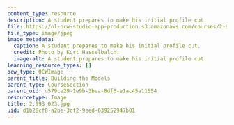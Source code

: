 ```yaml
---
content_type: resource
description: A student prepares to make his initial profile cut.
file: https://ol-ocw-studio-app-production.s3.amazonaws.com/courses/2-993-special-topics-in-mechanical-engineering-the-art-and-science-of-boat-design-january-iap-2007/d1b28cf8a2be3cf29eed639252947b01_2993023.jpg
file_type: image/jpeg
image_metadata:
  caption: A student prepares to make his initial profile cut.
  credit: Photo by Kurt Hasselbalch.
  image-alt: A student prepares to make his initial profile cut.
learning_resource_types: []
ocw_type: OCWImage
parent_title: Building the Models
parent_type: CourseSection
parent_uid: d579ce29-1e9b-3bea-8df6-e1ac45a11554
resourcetype: Image
title: 2.993 023.jpg
uid: d1b28cf8-a2be-3cf2-9eed-639252947b01
---
```

